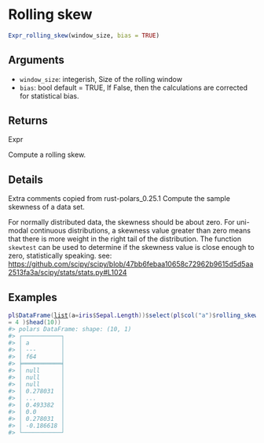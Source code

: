 # Rolling skew

```r
Expr_rolling_skew(window_size, bias = TRUE)
```

## Arguments

- `window_size`: integerish, Size of the rolling window
- `bias`: bool default = TRUE, If False, then the calculations are corrected for statistical bias.

## Returns

Expr

Compute a rolling skew.

## Details

Extra comments copied from rust-polars_0.25.1 Compute the sample skewness of a data set.

For normally distributed data, the skewness should be about zero. For uni-modal continuous distributions, a skewness value greater than zero means that there is more weight in the right tail of the distribution. The function `skewtest` can be used to determine if the skewness value is close enough to zero, statistically speaking. see: https://github.com/scipy/scipy/blob/47bb6febaa10658c72962b9615d5d5aa2513fa3a/scipy/stats/stats.py#L1024

## Examples

<pre class='r-example'><code><span class='r-in'><span><span class='va'>pl</span><span class='op'>$</span><span class='fu'>DataFrame</span><span class='op'>(</span><span class='fu'><a href='https://rdrr.io/r/base/list.html'>list</a></span><span class='op'>(</span>a<span class='op'>=</span><span class='va'>iris</span><span class='op'>$</span><span class='va'>Sepal.Length</span><span class='op'>)</span><span class='op'>)</span><span class='op'>$</span><span class='fu'>select</span><span class='op'>(</span><span class='va'>pl</span><span class='op'>$</span><span class='fu'>col</span><span class='op'>(</span><span class='st'>"a"</span><span class='op'>)</span><span class='op'>$</span><span class='fu'>rolling_skew</span><span class='op'>(</span>window_size <span class='op'>=</span> <span class='fl'>4</span> <span class='op'>)</span><span class='op'>$</span><span class='fu'>head</span><span class='op'>(</span><span class='fl'>10</span><span class='op'>)</span><span class='op'>)</span></span></span>
<span class='r-out co'><span class='r-pr'>#&gt;</span> polars DataFrame: shape: (10, 1)</span>
<span class='r-out co'><span class='r-pr'>#&gt;</span> ┌───────────┐</span>
<span class='r-out co'><span class='r-pr'>#&gt;</span> │ a         │</span>
<span class='r-out co'><span class='r-pr'>#&gt;</span> │ ---       │</span>
<span class='r-out co'><span class='r-pr'>#&gt;</span> │ f64       │</span>
<span class='r-out co'><span class='r-pr'>#&gt;</span> ╞═══════════╡</span>
<span class='r-out co'><span class='r-pr'>#&gt;</span> │ null      │</span>
<span class='r-out co'><span class='r-pr'>#&gt;</span> │ null      │</span>
<span class='r-out co'><span class='r-pr'>#&gt;</span> │ null      │</span>
<span class='r-out co'><span class='r-pr'>#&gt;</span> │ 0.278031  │</span>
<span class='r-out co'><span class='r-pr'>#&gt;</span> │ ...       │</span>
<span class='r-out co'><span class='r-pr'>#&gt;</span> │ 0.493382  │</span>
<span class='r-out co'><span class='r-pr'>#&gt;</span> │ 0.0       │</span>
<span class='r-out co'><span class='r-pr'>#&gt;</span> │ 0.278031  │</span>
<span class='r-out co'><span class='r-pr'>#&gt;</span> │ -0.186618 │</span>
<span class='r-out co'><span class='r-pr'>#&gt;</span> └───────────┘</span>
 </code></pre>